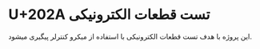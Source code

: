 # U+202A تست قطعات الکترونیکی
این پروژه با هدف تست قطعات الکترونیکی با استفاده از میکرو کنترلر پیگیری میشود.

